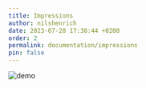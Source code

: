 ```yaml
---
title: Impressions
author: nilshenrich
date: 2023-07-28 17:38:44 +0200
order: 2
permalink: documentation/impressions
pin: false
---
```


![demo](/assets/img/gallery/FTH-intro.gif)

